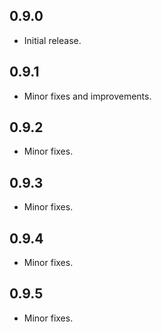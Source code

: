 ## 0.9.0

* Initial release.

## 0.9.1

* Minor fixes and improvements.

## 0.9.2

* Minor fixes.

## 0.9.3

* Minor fixes.

## 0.9.4

* Minor fixes.

## 0.9.5

* Minor fixes.